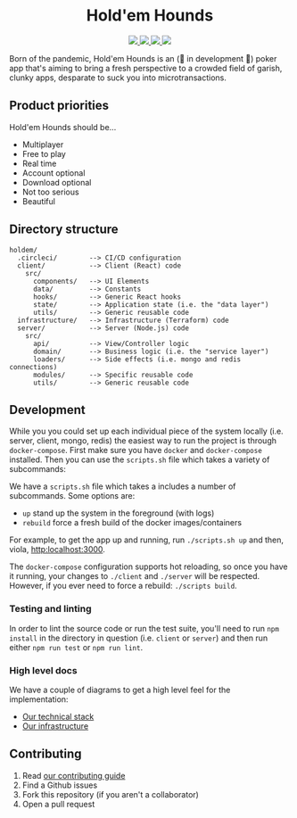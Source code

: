 <h1 align="center">Hold'em Hounds</h1>

<p align="center">
  <a href="https://codeclimate.com/github/timhaley94/holdem/maintainability">
    <img src="https://api.codeclimate.com/v1/badges/b4b31a8f8cf13a23ca93/maintainability" />
  </a>
  <a href="https://codeclimate.com/github/timhaley94/holdem/test_coverage">
    <img src="https://api.codeclimate.com/v1/badges/b4b31a8f8cf13a23ca93/test_coverage" />
  </a>
  <a href="https://circleci.com/gh/timhaley94/holdem">
    <img src="https://circleci.com/gh/timhaley94/holdem.svg?style=shield" />
  </a>
  <a href="https://app.netlify.com/sites/wizardly-fermat-cab2a8/deploys">
    <img src="https://api.netlify.com/api/v1/badges/1636d5c8-85c2-40cb-91b0-ede8fcd1e2fd/deploy-status">
  </a>
</p>

Born of the pandemic, Hold'em Hounds is an (🚧 in development 🚧) poker app that's aiming to
bring a fresh perspective to a crowded field of garish, clunky apps, desparate to suck you
into microtransactions.

## Product priorities

Hold'em Hounds should be...

- Multiplayer
- Free to play
- Real time
- Account optional
- Download optional
- Not too serious
- Beautiful

## Directory structure

```
holdem/
  .circleci/        --> CI/CD configuration
  client/           --> Client (React) code
    src/
      components/   --> UI Elements
      data/         --> Constants
      hooks/        --> Generic React hooks
      state/        --> Application state (i.e. the "data layer")
      utils/        --> Generic reusable code
  infrastructure/   --> Infrastructure (Terraform) code
  server/           --> Server (Node.js) code
    src/
      api/          --> View/Controller logic
      domain/       --> Business logic (i.e. the "service layer")
      loaders/      --> Side effects (i.e. mongo and redis connections)
      modules/      --> Specific reusable code
      utils/        --> Generic reusable code
```

## Development

While you you could set up each individual piece of the system locally (i.e. server, client, mongo, redis)
the easiest way to run the project is through `docker-compose`. First make sure you have `docker` and
`docker-compose` installed. Then you can use the `scripts.sh` file which takes a variety of subcommands:

We have a `scripts.sh` file which takes a includes a number of subcommands. Some options are:
- `up` stand up the system in the foreground (with logs)
- `rebuild` force a fresh build of the docker images/containers

For example, to get the app up and running, run `./scripts.sh up` and then, viola,
[http:localhost:3000](http:localhost:3000).

The `docker-compose` configuration supports hot reloading, so once you have it running, your
changes to `./client` and `./server` will be respected. However, if you ever need to force a
rebuild: `./scripts build`.

### Testing and linting

In order to lint the source code or run the test suite, you'll need to run `npm install` in the
directory in question (i.e. `client` or `server`) and then run either `npm run test` or `npm run lint`.

### High level docs

We have a couple of diagrams to get a high level feel for the implementation:
- [Our technical stack](docs/diagrams/the_stack.png)
- [Our infrastructure](docs/diagrams/infrastructure.png)

## Contributing

1. Read [our contributing guide](docs/CONTRIBUTING.md)
2. Find a Github issues
3. Fork this repository (if you aren't a collaborator)
4. Open a pull request
